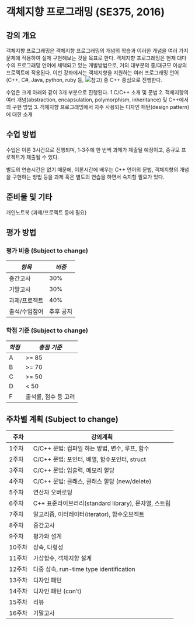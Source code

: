 # 객체지향 프로그래밍 (SE375, 2016)

## 강의 개요

객체지향 프로그래밍은 객체지향 프로그래밍의 개념의 학습과 이러한 개념을 여러 가지 문제에 적용하여 실제 구현해보는 것을 목표로 한다. 객체지향 프로그래밍은 현재 대다수의 프로그래밍 언어에 채택되고 있는 개발방법으로, 거의 대부분의 중/대규모 이상의 프로젝트에 적용된다. 이번 강좌에서는 객체지향을 지원하는 여러 프로그래밍 언어(C++, C#, Java, python, ruby 등, ![](https://en.wikipedia.org/wiki/List_of_object-oriented_programming_languages)참고) 중 C++ 중심으로 진행한다.

수업은 크게 아래와 같이 3개 부분으로 진행된다.
1.C/C++ 소개 및 문법
2. 객체지향의 여러 개념(abstraction, encapsulation, polymorphism, inheritance) 및 C++에서의 구현 방법
3. 객체지향 프로그래밍에서 자주 사용되는 디자인 패턴(design pattern)에 대한 소개

## 수업 방법

수업은 이론 3시간으로 진행되며, 1-3주에 한 번씩 과제가 제출될 예정이고, 중규모 프로젝트가 제출될 수 있다.

별도의 연습시간은 없기 때문에, 이론시간에 배우는 C++ 언어의 문법, 객체지향의 개념을 구현하는 방법 등을 과제 혹은 별도의 연습을 하면서 숙지할 필요가 있다.

## 준비물 및 기타

개인노트북 (과제/프로젝트 등에 필요)

## 평가 방법

### 평가 비중 (Subject to change)

| *항목*   | *비중*   |
|----------|----------|
| 중간고사 |  30%     |
| 기말고사 |  30%     |
| 과제/프로젝트 | 40% |
| 출석/수업참여 | 추후 공지 |

### 학점 기준 (Subject to change)

| *학점* | *총점 기준* |
|--------|-------------|
| A      | >= 85 |
| B      | >= 70 |
| C      | >= 50 |
| D      | < 50  |
| F      | 출석률, 점수 등 고려 |

## 주차별 계획 (Subject to change)

| 주차   | 강의계획                                             |
|--------|------------------------------------------------------|
| 1주차  | C/C++ 문법: 컴파일 하는 방법, 변수, 루프, 함수       |
| 2주차  | C/C++ 문법: 포인터, 배열, 함수포인터, struct         |
| 3주차  | C/C++ 문법: 입출력, 메모리 할당                      |
| 4주차  | C/C++ 문법: 클래스, 클래스 할당 (new/delete)         |
| 5주차  | 연산자 오버로딩                                      |
| 6주차  | C++ 표준라이브러리(standard library), 문자열, 스트림 |
| 7주차  | 알고리즘, 이터레이터(iterator), 함수오브젝트         |
| 8주차  | 중간고사                                             |
| 9주차  | 평가와 설계                                          |
| 10주차 | 상속, 다형성                                         |
| 11주차 | 가상함수, 객체지향 설계                              |
| 12주차 | 다중 상속, run-time type identification              |
| 13주차 | 디자인 패턴                                          |
| 14주차 | 디자인 패턴 (con’t)                                  |
| 15주차 | 리뷰                                                 |
| 16주차 | 기말고사                                             |
